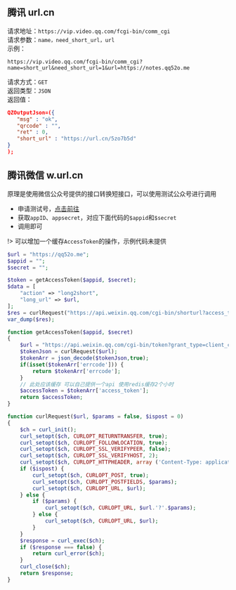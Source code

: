 ## 腾讯 url.cn

请求地址：`https://vip.video.qq.com/fcgi-bin/comm_cgi`  
请求参数：`name，need_short_url，url`  
示例：
```
https://vip.video.qq.com/fcgi-bin/comm_cgi?name=short_url&need_short_url=1&url=https://notes.qq52o.me
```

请求方式：`GET`  
返回类型：`JSON`  
返回值：
```json
QZOutputJson=({
   "msg" : "ok",
   "qrcode" : "",
   "ret" : 0,
   "short_url" : "https://url.cn/5zo7b5d"
}
);
```

## 腾讯微信 w.url.cn

原理是使用微信公众号提供的接口转换短接口，可以使用测试公众号进行调用

* 申请测试号，[点击前往](http://mp.weixin.qq.com/debug/cgi-bin/sandbox?t=sandbox/login)
* 获取`appID`、`appsecret`，对应下面代码的`$appid`和`$secret`
* 调用即可

!> 可以增加一个缓存`AccessToken`的操作，示例代码未提供

```php
$url = "https://qq52o.me";
$appid = "";
$secret = "";

$token = getAccessToken($appid, $secret);
$data = [
    "action" => "long2short",
    "long_url" => $url,
];
$res = curlRequest("https://api.weixin.qq.com/cgi-bin/shorturl?access_token={$token}", json_encode($data), true);
var_dump($res);

function getAccessToken($appid, $secret)
{
    $url = "https://api.weixin.qq.com/cgi-bin/token?grant_type=client_credential&appid={$appid}&secret={$secret}";
    $tokenJson = curlRequest($url);
    $tokenArr = json_decode($tokenJson,true);
    if(isset($tokenArr['errcode'])) {
        return $tokenArr['errcode'];
    }
    // 此处应该缓存 可以自己提供一个api 使用redis缓存2个小时
    $accessToken = $tokenArr['access_token'];
    return $accessToken;
}

function curlRequest($url, $params = false, $ispost = 0)
{
    $ch = curl_init();
    curl_setopt($ch, CURLOPT_RETURNTRANSFER, true);
    curl_setopt($ch, CURLOPT_FOLLOWLOCATION, true);
    curl_setopt($ch, CURLOPT_SSL_VERIFYPEER, false);
    curl_setopt($ch, CURLOPT_SSL_VERIFYHOST, 2);
    curl_setopt($ch, CURLOPT_HTTPHEADER, array ('Content-Type: application/json'));
    if ($ispost) {
        curl_setopt($ch, CURLOPT_POST, true);
        curl_setopt($ch, CURLOPT_POSTFIELDS, $params);
        curl_setopt($ch, CURLOPT_URL, $url);
    } else {
        if ($params) {
            curl_setopt($ch, CURLOPT_URL, $url.'?'.$params);
        } else {
            curl_setopt($ch, CURLOPT_URL, $url);
        }
    }
    $response = curl_exec($ch);
    if ($response === false) {
        return curl_error($ch);
    }
    curl_close($ch);
    return $response;
}
```
